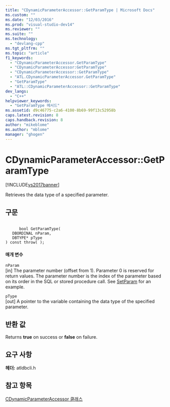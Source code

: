 ```yaml
---
title: "CDynamicParameterAccessor::GetParamType | Microsoft Docs"
ms.custom: ""
ms.date: "12/03/2016"
ms.prod: "visual-studio-dev14"
ms.reviewer: ""
ms.suite: ""
ms.technology: 
  - "devlang-cpp"
ms.tgt_pltfrm: ""
ms.topic: "article"
f1_keywords: 
  - "CDynamicParameterAccessor.GetParamType"
  - "CDynamicParameterAccessor:GetParamType"
  - "CDynamicParameterAccessor::GetParamType"
  - "ATL.CDynamicParameterAccessor.GetParamType"
  - "GetParamType"
  - "ATL::CDynamicParameterAccessor::GetParamType"
dev_langs: 
  - "C++"
helpviewer_keywords: 
  - "GetParamType 메서드"
ms.assetid: d9c46775-c2a6-4100-8b69-99f13c52958b
caps.latest.revision: 8
caps.handback.revision: 8
author: "mikeblome"
ms.author: "mblome"
manager: "ghogen"
---
```

# CDynamicParameterAccessor::GetParamType
[!INCLUDE[vs2017banner](../../assembler/inline/includes/vs2017banner.md)]

Retrieves the data type of a specified parameter.  
  
## 구문  
  
```  
  
      bool GetParamType(  
   DBORDINAL nParam,  
   DBTYPE* pType   
) const throw( );  
```  
  
#### 매개 변수  
 `nParam`  
 \[in\] The parameter number \(offset from 1\).  Parameter 0 is reserved for return values.  The parameter number is the index of the parameter based on its order in the SQL or stored procedure call.  See [SetParam](../../data/oledb/cdynamicparameteraccessor-setparam.md) for an example.  
  
 `pType`  
 \[out\] A pointer to the variable containing the data type of the specified parameter.  
  
## 반환 값  
 Returns **true** on success or **false** on failure.  
  
## 요구 사항  
 **헤더:** atldbcli.h  
  
## 참고 항목  
 [CDynamicParameterAccessor 클래스](../../data/oledb/cdynamicparameteraccessor-class.md)